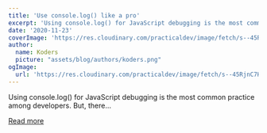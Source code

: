 ```yaml
---
title: 'Use console.log() like a pro'
excerpt: 'Using console.log() for JavaScript debugging is the most common practice among developers. But, there...'
date: '2020-11-23'
coverImage: 'https://res.cloudinary.com/practicaldev/image/fetch/s--45RjnC7H--/c_imagga_scale,f_auto,fl_progressive,h_420,q_auto,w_1000/https://dev-to-uploads.s3.amazonaws.com/i/t1n1cpbrh4x9w0tk93vg.png'
author:
  name: Koders
  picture: "assets/blog/authors/koders.png"
ogImage:
  url: 'https://res.cloudinary.com/practicaldev/image/fetch/s--45RjnC7H--/c_imagga_scale,f_auto,fl_progressive,h_420,q_auto,w_1000/https://dev-to-uploads.s3.amazonaws.com/i/t1n1cpbrh4x9w0tk93vg.png'
---
```


Using console.log() for JavaScript debugging is the most common practice among developers. But, there...

[Read more](https://dev.to/denicmarko/use-console-log-like-a-pro-3h6o)
